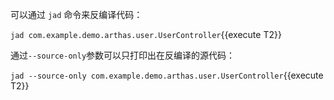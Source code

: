可以通过 `jad` 命令来反编译代码：

`jad com.example.demo.arthas.user.UserController`{{execute T2}}

通过`--source-only`参数可以只打印出在反编译的源代码：

`jad --source-only com.example.demo.arthas.user.UserController`{{execute T2}}
